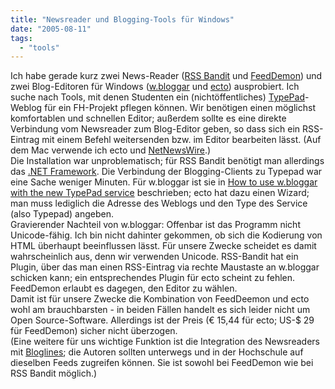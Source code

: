 ```yaml
---
title: "Newsreader und Blogging-Tools für Windows"
date: "2005-08-11"
tags: 
  - "tools"
---
```


Ich habe gerade kurz zwei News-Reader ([RSS Bandit](http://www.rssbandit.org/) und [FeedDemon](http://www.bradsoft.com/feeddemon/index.asp)) und zwei Blog-Editoren für Windows ([w.bloggar](http://www.wbloggar.com/) und [ecto](http://ecto.kung-foo.tv/)) ausprobiert. Ich suche nach Tools, mit denen Studenten ein (nichtöffentliches) [TypePad](http://www.typepad.com/)\-Weblog für ein FH-Projekt pflegen können. Wir benötigen einen möglichst komfortablen und schnellen Editor; außerdem sollte es eine direkte Verbindung vom Newsreader zum Blog-Editor geben, so dass sich ein RSS-Eintrag mit einem Befehl weitersenden bzw. im Editor bearbeiten lässt. (Auf dem Mac verwende ich ecto und [NetNewsWire](http://ranchero.com/netnewswire/).)  
Die Installation war unproblematisch; für RSS Bandit benötigt man allerdings das [.NET Framework](http://www.microsoft.com/downloads/details.aspx?FamilyID=262d25e3-f589-4842-8157-034d1e7cf3a3&displaylang=en). Die Verbindung der Blogging-Clients zu Typepad war eine Sache weniger Minuten. Für w.bloggar ist sie in [How to use w.bloggar with the new TypePad service](http://wbloggar.com/index.php?itemid=182) beschrieben; ecto hat dazu einen Wizard; man muss lediglich die Adresse des Weblogs und den Type des Service (also Typepad) angeben.  
Gravierender Nachteil von w.bloggar: Offenbar ist das Programm nicht Unicode-fähig. Ich bin nicht dahinter gekommen, ob sich die Kodierung von HTML überhaupt beeinflussen lässt. Für unsere Zwecke scheidet es damit wahrscheinlich aus, denn wir verwenden Unicode. RSS-Bandit hat ein Plugin, über das man einen RSS-Eintrag via rechte Maustaste an w.bloggar schicken kann; ein entsprechendes Plugin für ecto scheint zu fehlen. FeedDemon erlaubt es dagegen, den Editor zu wählen.  
Damit ist für unsere Zwecke die Kombination von FeedDeemon und ecto wohl am brauchbarsten - in beiden Fällen handelt es sich leider nicht um Open Source-Software. Allerdings ist der Preis (€ 15,44 für ecto; US-$ 29 für FeedDemon) sicher nicht überzogen.  
(Eine weitere für uns wichtige Funktion ist die Integration des Newsreaders mit [Bloglines](http://www.bloglines.com/); die Autoren sollten unterwegs und in der Hochschule auf dieselben Feeds zugreifen können. Sie ist sowohl bei FeedDemon wie bei RSS Bandit möglich.)
